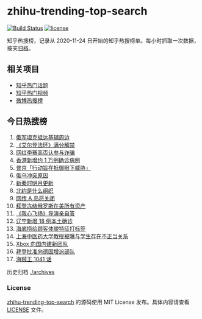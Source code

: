 # zhihu-trending-top-search

[![Build Status](https://github.com/justjavac/zhihu-trending-top-search/workflows/ci/badge.svg?branch=main)](https://github.com/justjavac/zhihu-trending-top-search/actions)
[![license](https://img.shields.io/github/license/justjavac/zhihu-trending-top-search)](https://github.com/justjavac/zhihu-trending-top-search/blob/main/LICENSE)

知乎热搜榜，记录从 2020-11-24 日开始的知乎热搜榜单。每小时抓取一次数据，按天[归档](./archives)。

## 相关项目

- [知乎热门话题](https://github.com/justjavac/zhihu-trending-hot-questions)
- [知乎热门视频](https://github.com/justjavac/zhihu-trending-hot-video)
- [微博热搜榜](https://github.com/justjavac/weibo-trending-hot-search)

## 今日热搜榜

<!-- BEGIN -->
<!-- 最后更新时间 Sat Feb 26 2022 02:09:19 GMT+0800 (China Standard Time) -->

1. [俄军坦克抵达基辅周边](https://www.zhihu.com/search?q=俄罗斯乌克兰)
1. [《艾尔登法环》满分解禁](https://www.zhihu.com/search?q=艾尔登法环)
1. [网红李赛高否认参与诈骗](https://www.zhihu.com/search?q=李赛高)
1. [香港新增约 1 万例确诊病例](https://www.zhihu.com/search?q=香港疫情)
1. [普京「行动旨在抵御眼下威胁」](https://www.zhihu.com/search?q=普京讲话)
1. [俄乌冲突原因](https://www.zhihu.com/search?q=俄乌冲突原因)
1. [新秦时明月更新](https://www.zhihu.com/search?q=新秦时明月)
1. [北约是什么组织](https://www.zhihu.com/search?q=北约是什么组织)
1. [网传 A 岛将关闭](https://www.zhihu.com/search?q=a岛)
1. [拜登冻结俄罗斯在美所有资产](https://www.zhihu.com/search?q=美国俄罗斯)
1. [《我心飞扬》导演亲自答](https://www.zhihu.com/search?q=我心飞扬)
1. [辽宁新增 18 例本土确诊](https://www.zhihu.com/search?q=辽宁新增)
1. [海底捞给顾客体貌特征打标签](https://www.zhihu.com/search?q=海底捞)
1. [上海中医药大学教授被曝与学生存在不正当关系](https://www.zhihu.com/search?q=上海中医药大学)
1. [Xbox 向国内建新团队](https://www.zhihu.com/search?q=xbox)
1. [拜登批准向德国增派部队](https://www.zhihu.com/search?q=美国总统拜登)
1. [海贼王 1041 话](https://www.zhihu.com/search?q=海贼王)

<!-- END -->

历史归档 [./archives](./archives)

### License

[zhihu-trending-top-search](https://github.com/justjavac/zhihu-trending-top-search)
的源码使用 MIT License 发布。具体内容请查看 [LICENSE](./LICENSE) 文件。
